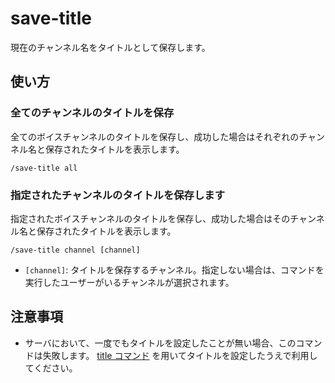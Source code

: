 # save-title

現在のチャンネル名をタイトルとして保存します。

## 使い方

### 全てのチャンネルのタイトルを保存

全てのボイスチャンネルのタイトルを保存し、成功した場合はそれぞれのチャンネル名と保存されたタイトルを表示します。

```text
/save-title all
```

### 指定されたチャンネルのタイトルを保存します

指定されたボイスチャンネルのタイトルを保存し、成功した場合はそのチャンネル名と保存されたタイトルを表示します。

```text
/save-title channel [channel]
```

- `[channel]`: タイトルを保存するチャンネル。指定しない場合は、コマンドを実行したユーザーがいるチャンネルが選択されます。

## 注意事項

- サーバにおいて、一度でもタイトルを設定したことが無い場合、このコマンドは失敗します。
  [title コマンド](title.md) を用いてタイトルを設定したうえで利用してください。
